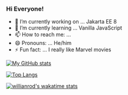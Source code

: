 ### Hi Everyone!

- 🔭 I’m currently working on ... Jakarta EE 8
- 🌱 I’m currently learning ... Vanilla JavaScript
- 📫 How to reach me: ...
- 😄 Pronouns: ... He/him
- ⚡ Fun fact: ... I really like Marvel movies


[![My GitHub stats](https://github-readme-stats.vercel.app/api?username=spirosvar&count_private=trueshow_icons=true&theme=dracula)](https://github.com/spirosvar/github-readme-stats)



[![Top Langs](https://github-readme-stats.vercel.app/api/top-langs/?username=spirosvar)](https://github.com/spirosvar/github-readme-stats)

[![willianrod's wakatime stats](https://github-readme-stats.vercel.app/api/wakatime?username=spirosvar)](https://github.com/spirosvar/github-readme-stats)

